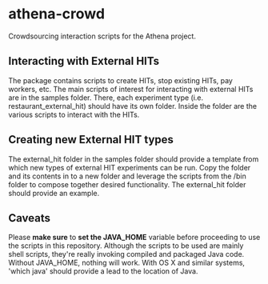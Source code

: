 athena-crowd
============

Crowdsourcing interaction scripts for the Athena project.

Interacting with External HITs
--------------------------------

The package contains scripts to create HITs, stop existing HITs, pay workers, etc. The main scripts of interest for interacting with external HITs are in the samples folder. There, each experiment type (i.e. restaurant_external_hit) should have its own folder. Inside the folder are the various scripts to interact with the HITs. 

Creating new External HIT types
--------------------------------

The external_hit folder in the samples folder should provide a template from which new types of external HIT experiments can be run. Copy the folder and its contents in to a new folder and leverage the scripts from the /bin folder to compose together desired functionality. The external_hit folder should provide an example.

Caveats
--------

Please __make sure__ to __set the JAVA_HOME__ variable before proceeding to use the scripts in this repository. Although the scripts to be used are mainly shell scripts, they're really invoking compiled and packaged Java code. Without JAVA_HOME, nothing will work. With OS X and similar systems, 'which java' should provide a lead to the location of Java.
